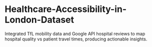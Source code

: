 # Healthcare-Accessibility-in-London-Dataset
Integrated TfL mobility data and Google API hospital reviews to map hospital quality vs patient travel times, producing actionable insights.
